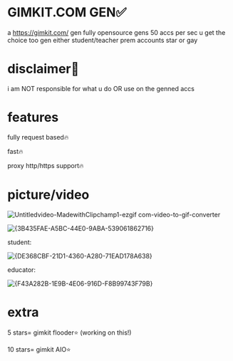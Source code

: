 # GIMKIT.COM GEN✅
a https://gimkit.com/ gen fully opensource gens 50 accs per sec u get the choice too gen either student/teacher prem accounts
star or gay

# disclaimer📕
i am NOT responsible for what u do OR use on the genned accs

# features
fully request based🔥

fast🔥

proxy http/https support🔥


# picture/video



![Untitledvideo-MadewithClipchamp1-ezgif com-video-to-gif-converter](https://github.com/user-attachments/assets/57bd338b-28fb-4d92-bb5b-4401dfd2953d)



![{3B435FAE-A5BC-44E0-9ABA-539061862716}](https://github.com/user-attachments/assets/3f47279a-c864-4ad6-9c3e-7be5b87b5752)



student:

![{DE368CBF-21D1-4360-A280-71EAD178A638}](https://github.com/user-attachments/assets/3819c1dc-5263-4d8d-b083-91e0b0d7a29b)


educator:

![{F43A282B-1E9B-4E06-916D-F8B99743F79B}](https://github.com/user-attachments/assets/6d1024cc-e2e4-4a65-9268-5a6f8e20dd32)




# extra

5 stars= gimkit flooder⭐ (working on this!)

10 stars= gimkit AIO⭐

